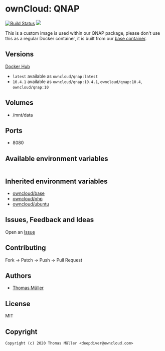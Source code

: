 # ownCloud: QNAP

[![Build Status](https://cloud.drone.io/api/badges/owncloud-docker/qnap/status.svg)](https://cloud.drone.io/owncloud-docker/qnap)
[![](https://images.microbadger.com/badges/image/owncloud/qnap.svg)](https://microbadger.com/images/owncloud/qnap "Get your own image badge on microbadger.com")

This is a custom image is used within our QNAP package, please don't use this as a regular Docker container, it is built from our [base container](https://registry.hub.docker.com/u/owncloud/base/).

## Versions

[Docker Hub](https://hub.docker.com/r/owncloud/qnap/tags)

* `latest` available as `owncloud/qnap:latest`
* `10.4.1` available as `owncloud/qnap:10.4.1`, `owncloud/qnap:10.4`,  `owncloud/qnap:10`

## Volumes

* /mnt/data

## Ports

* 8080

## Available environment variables

```

```

## Inherited environment variables

* [owncloud/base](https://github.com/owncloud-docker/base#available-environment-variables)
* [owncloud/php](https://github.com/owncloud-docker/php#available-environment-variables)
* [owncloud/ubuntu](https://github.com/owncloud-docker/ubuntu#available-environment-variables)

## Issues, Feedback and Ideas

Open an [Issue](https://github.com/owncloud-docker/qnap/issues)

## Contributing

Fork -> Patch -> Push -> Pull Request

## Authors

* [Thomas Müller](https://github.com/DeepDiver1975)

## License

MIT

## Copyright

```
Copyright (c) 2020 Thomas Müller <deepdiver@owncloud.com>
```
